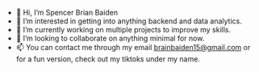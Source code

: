 - 👋 Hi, I’m Spencer Brian Baiden
- 👀 I’m interested in getting into anything backend and data analytics.
- 🌱 I’m currently working on multiple projects to improve my skills.
- 💞️ I’m looking to collaborate on anything minimal for now.
- 📫 You can contact me through my email brainbaiden15@gmail.com or for a fun version, check out my tiktoks under my name.


<!---
spencerbbrian/spencerbbrian is a ✨ special ✨ repository because its `README.md` (this file) appears on your GitHub profile.
You can click the Preview link to take a look at your changes.
--->
